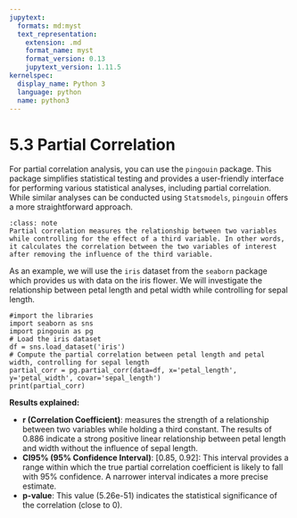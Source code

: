 ```yaml
---
jupytext:
  formats: md:myst
  text_representation:
    extension: .md
    format_name: myst
    format_version: 0.13
    jupytext_version: 1.11.5
kernelspec:
  display_name: Python 3
  language: python
  name: python3
---
```

# 5.3  Partial Correlation
For partial correlation analysis, you can use the `pingouin` package. This package simplifies statistical testing and provides a user-friendly interface for performing various statistical analyses, including partial correlation. While similar analyses can be conducted using `Statsmodels`, `pingouin` offers a more straightforward approach.
```{admonition} Partial Correlation
:class: note
Partial correlation measures the relationship between two variables while controlling for the effect of a third variable. In other words, it calculates the correlation between the two variables of interest after removing the influence of the third variable.
```
As an example, we will use the `iris` dataset from the `seaborn` package which provides us with data on the iris flower. We will investigate the relationship between petal length and petal width while controlling for sepal length.
```{code-cell}
#import the libraries
import seaborn as sns
import pingouin as pg
# Load the iris dataset
df = sns.load_dataset('iris')
# Compute the partial correlation between petal length and petal width, controlling for sepal length
partial_corr = pg.partial_corr(data=df, x='petal_length', y='petal_width', covar='sepal_length')
print(partial_corr)
```
**Results explained:**
* **r (Correlation Coefficient)**: measures the strength of a relationship between two variables while holding a third constant. The results of 0.886 indicate a strong positive linear relationship between petal length and width without the influence of sepal length.
* **CI95% (95% Confidence Interval)**: [0.85, 0.92]: This interval provides a range within which the true partial correlation coefficient is likely to fall with 95% confidence. A narrower interval indicates a more precise estimate.
* **p-value**: This value (5.26e-51) indicates the statistical significance of the correlation (close to 0).